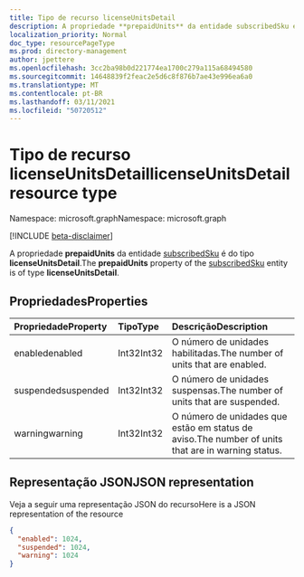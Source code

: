 ```yaml
---
title: Tipo de recurso licenseUnitsDetail
description: A propriedade **prepaidUnits** da entidade subscribedSku é do tipo **licenseUnitsDetail**.
localization_priority: Normal
doc_type: resourcePageType
ms.prod: directory-management
author: jpettere
ms.openlocfilehash: 3cc2ba98b0d221774ea1700c279a115a68494580
ms.sourcegitcommit: 14648839f2feac2e5d6c8f876b7ae43e996ea6a0
ms.translationtype: MT
ms.contentlocale: pt-BR
ms.lasthandoff: 03/11/2021
ms.locfileid: "50720512"
---
```

# <a name="licenseunitsdetail-resource-type"></a><span data-ttu-id="8cc39-103">Tipo de recurso licenseUnitsDetail</span><span class="sxs-lookup"><span data-stu-id="8cc39-103">licenseUnitsDetail resource type</span></span>

<span data-ttu-id="8cc39-104">Namespace: microsoft.graph</span><span class="sxs-lookup"><span data-stu-id="8cc39-104">Namespace: microsoft.graph</span></span>

[!INCLUDE [beta-disclaimer](../../includes/beta-disclaimer.md)]

<span data-ttu-id="8cc39-105">A propriedade **prepaidUnits** da entidade [subscribedSku](subscribedsku.md) é do tipo **licenseUnitsDetail**.</span><span class="sxs-lookup"><span data-stu-id="8cc39-105">The **prepaidUnits** property of the [subscribedSku](subscribedsku.md) entity is of type **licenseUnitsDetail**.</span></span>

## <a name="properties"></a><span data-ttu-id="8cc39-106">Propriedades</span><span class="sxs-lookup"><span data-stu-id="8cc39-106">Properties</span></span>
| <span data-ttu-id="8cc39-107">Propriedade</span><span class="sxs-lookup"><span data-stu-id="8cc39-107">Property</span></span>     | <span data-ttu-id="8cc39-108">Tipo</span><span class="sxs-lookup"><span data-stu-id="8cc39-108">Type</span></span>   |<span data-ttu-id="8cc39-109">Descrição</span><span class="sxs-lookup"><span data-stu-id="8cc39-109">Description</span></span>|
|:-------------|:-----|:----------|
|<span data-ttu-id="8cc39-110">enabled</span><span class="sxs-lookup"><span data-stu-id="8cc39-110">enabled</span></span>|<span data-ttu-id="8cc39-111">Int32</span><span class="sxs-lookup"><span data-stu-id="8cc39-111">Int32</span></span>| <span data-ttu-id="8cc39-112">O número de unidades habilitadas.</span><span class="sxs-lookup"><span data-stu-id="8cc39-112">The number of units that are enabled.</span></span> |
|<span data-ttu-id="8cc39-113">suspended</span><span class="sxs-lookup"><span data-stu-id="8cc39-113">suspended</span></span>|<span data-ttu-id="8cc39-114">Int32</span><span class="sxs-lookup"><span data-stu-id="8cc39-114">Int32</span></span>| <span data-ttu-id="8cc39-115">O número de unidades suspensas.</span><span class="sxs-lookup"><span data-stu-id="8cc39-115">The number of units that are suspended.</span></span> |
|<span data-ttu-id="8cc39-116">warning</span><span class="sxs-lookup"><span data-stu-id="8cc39-116">warning</span></span>|<span data-ttu-id="8cc39-117">Int32</span><span class="sxs-lookup"><span data-stu-id="8cc39-117">Int32</span></span>| <span data-ttu-id="8cc39-118">O número de unidades que estão em status de aviso.</span><span class="sxs-lookup"><span data-stu-id="8cc39-118">The number of units that are in warning status.</span></span> |

## <a name="json-representation"></a><span data-ttu-id="8cc39-119">Representação JSON</span><span class="sxs-lookup"><span data-stu-id="8cc39-119">JSON representation</span></span>

<span data-ttu-id="8cc39-120">Veja a seguir uma representação JSON do recurso</span><span class="sxs-lookup"><span data-stu-id="8cc39-120">Here is a JSON representation of the resource</span></span>

<!-- {
  "blockType": "resource",
  "optionalProperties": [

  ],
  "@odata.type": "microsoft.graph.licenseUnitsDetail"
}-->

```json
{
  "enabled": 1024,
  "suspended": 1024,
  "warning": 1024
}

```

<!-- uuid: 8fcb5dbc-d5aa-4681-8e31-b001d5168d79
2015-10-25 14:57:30 UTC -->
<!--
{
  "type": "#page.annotation",
  "description": "licenseUnitsDetail resource",
  "keywords": "",
  "section": "documentation",
  "tocPath": "",
  "suppressions": []
}
-->



